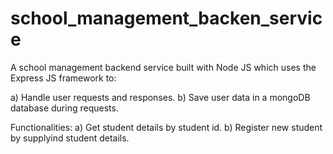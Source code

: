 # school_management_backen_service
A school management backend service built with Node JS which uses the Express JS framework to: 

a) Handle user requests and responses.
b) Save user data in a mongoDB database during requests.

Functionalities:
a) Get student details by student id.
b) Register new student by supplyind student details.
